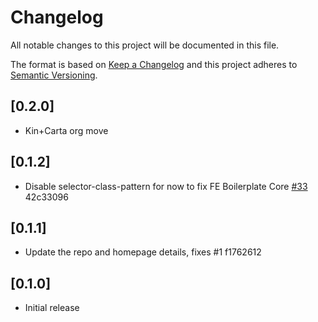 # Changelog

All notable changes to this project will be documented in this file.

The format is based on [Keep a Changelog](http://keepachangelog.com/en/1.0.0/)
and this project adheres to [Semantic Versioning](http://semver.org/spec/v2.0.0.html).

## [0.2.0]

- Kin+Carta org move

## [0.1.2]

* Disable selector-class-pattern for now to fix FE Boilerplate Core [#33](https://gitlab.com/amazerealise-fe-group/fe-boilerplate/issues/33) 42c33096

## [0.1.1]

* Update the repo and homepage details, fixes #1 f1762612

## [0.1.0]

- Initial release
